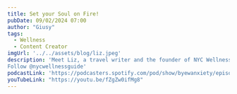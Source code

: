 ```yaml
---
title: Set your Soul on Fire!
pubDate: 09/02/2024 07:00
author: "Giusy"
tags:
  - Wellness
  - Content Creator
imgUrl: '../../assets/blog/liz.jpeg'
description: 'Meet Liz, a travel writer and the founder of NYC Wellness Guide. In this episode, she shares her journey of blending a love for writing and wellness into a successful platform that helps New Yorkers find balance in the bustling city. 
Follow @nycwellnessguide'
podcastLink: 'https://podcasters.spotify.com/pod/show/byewanxiety/episodes/The-Road-to-Ivy-League-e2o8ll5'
youTubeLink: "https://youtu.be/fZgZw0ifMg8"
---
```

